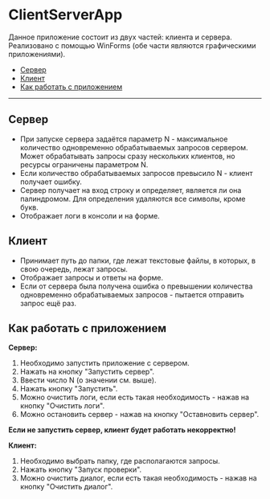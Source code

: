 # ClientServerApp
Данное приложение состоит из двух частей: клиента и сервера. Реализовано с помощью WinForms (обе части являются графическими приложениями).

- [Сервер](#server)
- [Клиент](#client)
- [Как работать с приложением](#how-it-works)

---

<div id='server'/>

## Сервер
- При запуске сервера задаётся параметр N - максимальное количество одновременно обрабатываемых запросов сервером. Может обрабатывать запросы сразу нескольких клиентов, но ресурсы ограничены параметром N.
- Если количество обрабатываемых запросов превысило N - клиент получает ошибку.
- Сервер получает на вход строку и определяет, является ли она палиндромом. Для определения удаляются все символы, кроме букв.
- Отображает логи в консоли и на форме.

<div id='client'/>

## Клиент

- Принимает путь до папки, где лежат текстовые файлы, в которых, в свою очередь, лежат запросы.
- Отображает запросы и ответы на форме.
- Если от сервера была получена ошибка о превышении количества одновременно обрабатываемых запросов - пытается отправить запрос ещё раз.

<div id='how-it-works'/>

## Как работать с приложением
**Сервер:**
1. Необходимо запустить приложение с сервером.
2. Нажать на кнопку "Запустить сервер".
3. Ввести число N (о значении см. выше).
4. Нажать кнопку "Запустить".
5. Можно очистить логи, если есть такая необходимость - нажав на кнопку "Очистить логи".
6. Можно остановить сервер - нажав на кнопку "Оставновить сервер".

**Если не запустить сервер, клиент будет работать некорректно!**

**Клиент:**
1. Необходимо выбрать папку, где располагаются запросы.
2. Нажать кнопку "Запуск проверки".
3. Можно очистить диалог, если есть такая необходимость - нажав на кнопку "Очистить диалог".
